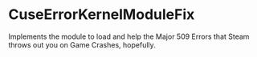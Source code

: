 # CuseErrorKernelModuleFix
Implements the module to load and help the Major 509 Errors that Steam throws out you on Game Crashes, hopefully.
